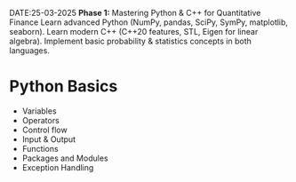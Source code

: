 DATE:25-03-2025
**Phase 1:** Mastering Python & C++ for Quantitative Finance
Learn advanced Python (NumPy, pandas, SciPy, SymPy, matplotlib, seaborn).
Learn modern C++ (C++20 features, STL, Eigen for linear algebra).
Implement basic probability & statistics concepts in both languages.

# Python Basics
 - Variables
 - Operators
 - Control flow
 - Input & Output
 - Functions
 - Packages and Modules
 - Exception Handling
